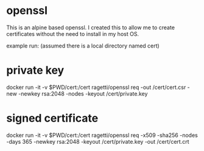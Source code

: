 # openssl
This is an alpine based openssl. I created this to allow me to create certificates without the need to install in my host OS.

example run: (assumed there is a local directory named cert)

# private key
docker run -it -v $PWD/cert:/cert ragetti/openssl req -out /cert/cert.csr -new -newkey rsa:2048 -nodes -keyout /cert/private.key

# signed certificate
docker run -it -v $PWD/cert:/cert ragetti/openssl req -x509 -sha256 -nodes -days 365 -newkey rsa:2048 -keyout /cert/private.key -out /cert/cert.crt


